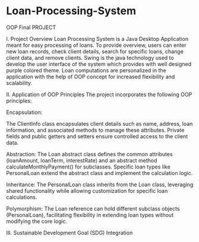 # Loan-Processing-System
OOP Final PROJECT

I. Project Overview
Loan Processing System is a Java Desktop Application meant for easy processing of loans. To provide overview, users can enter new loan records, check client details, search for specific loans, change client data, and remove clients. Swing is the java technology used to develop the user interface of the system which provides with well designed purple colored theme. Loan computations are personalized in the application with the help of OOP concept for increased flexibility and scalability.

II. Application of OOP Principles
The project incorporates the following OOP principles:

Encapsulation:

The ClientInfo class encapsulates client details such as name, address, loan information, and associated methods to manage these attributes.
Private fields and public getters and setters ensure controlled access to the client data.

Abstraction:
The Loan abstract class defines the common attributes (loanAmount, loanTerm, interestRate) and an abstract method calculateMonthlyPayment() for subclasses.
Specific loan types like PersonalLoan extend the abstract class and implement the calculation logic.

Inheritance:
The PersonalLoan class inherits from the Loan class, leveraging shared functionality while allowing customization for specific loan calculations.

Polymorphism:
The Loan reference can hold different subclass objects (PersonalLoan), facilitating flexibility in extending loan types without modifying the core logic.


III. Sustainable Development Goal (SDG) Integration

